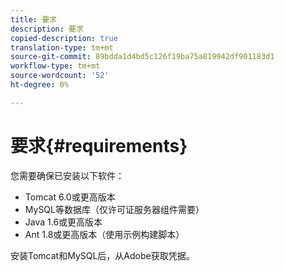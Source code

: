 ```yaml
---
title: 要求
description: 要求
copied-description: true
translation-type: tm+mt
source-git-commit: 89bdda1d4bd5c126f19ba75a819942df901183d1
workflow-type: tm+mt
source-wordcount: '52'
ht-degree: 0%

---
```



# 要求{#requirements}

您需要确保已安装以下软件：

* Tomcat 6.0或更高版本
* MySQL等数据库（仅许可证服务器组件需要）
* Java 1.6或更高版本
* Ant 1.8或更高版本（使用示例构建脚本）

安装Tomcat和MySQL后，从Adobe获取凭据。

